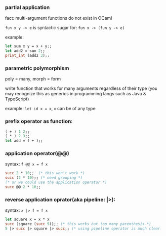 ### partial application

fact: multi-argument functions do not exist in OCaml

`fun x y -> e` is syntactic sugar for: `fun x -> (fun y -> e)`

example: 

```ocaml
let sum x y = x + y;;
let add2 = sum 2;;
print_int (add2 3);;
```

### parametric polymorphism

poly = many, morph = form

write function that works for many arguments regardless of their type (you may recognize this as generics in programming langs such as Java & TypeScript)

example: `let id x = x`, `x` can be of any type

### prefix operator as function:

```ocaml
( + ) 1 2;;
( * ) 2 3;;
let add = ( + );;
```

### application operator(@@)

syntax: `f @@ x = f x`

```ocaml
succ 2 * 10;;  (* this won't work *)
succ (2 * 10);; (* need grouping *)
(* or we could use the application operator *)
succ @@ 2 * 10;;
```

### reverse application oprator(aka pipeline: |>):

syntax: `x |> f = f x`

```ocaml
let square x = x * x
succ (square (succ 5));; (* this works but too many parenthesis *)
5 |> succ |> square |> succ;; (* using pipeline operator is much clearly *)
```

